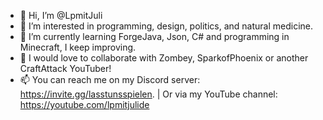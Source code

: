 - 👋 Hi, I’m @LpmitJuli
- 👀 I’m interested in programming, design, politics, and natural medicine.
- 🌱 I’m currently learning ForgeJava, Json, C# and programming in Minecraft, I keep improving.
- 💞️ I would love to collaborate with Zombey, SparkofPhoenix or another CraftAttack YouTuber!
- 📫 You can reach me on my Discord server: https://invite.gg/lasstunsspielen. | Or via my YouTube channel: https://youtube.com/lpmitjulide

<!---
LpmitJuli/LpmitJuli is a ✨ special ✨ repository because its `README.md` (this file) appears on your GitHub profile.
You can click the Preview link to take a look at your changes.
--->

